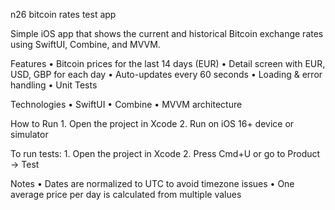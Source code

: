 n26 bitcoin rates test app

Simple iOS app that shows the current and historical Bitcoin exchange rates using SwiftUI, Combine, and MVVM.

Features
	•	Bitcoin prices for the last 14 days (EUR)
	•	Detail screen with EUR, USD, GBP for each day
	•	Auto-updates every 60 seconds
	•	Loading & error handling
  •	Unit Tests

Technologies
	•	SwiftUI
	•	Combine
	•	MVVM architecture

How to Run
	1.	Open the project in Xcode
	2.	Run on iOS 16+ device or simulator

To run tests:
	1.	Open the project in Xcode
	2.	Press Cmd+U or go to Product → Test

Notes
	•	Dates are normalized to UTC to avoid timezone issues
	•	One average price per day is calculated from multiple values
